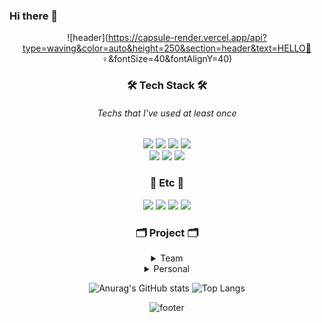 ### Hi there 👋

<!--
**jwhttl7097/jwhttl7097** is a ✨ _special_ ✨ repository because its `README.md` (this file) appears on your GitHub profile.

Here are some ideas to get you started:

- 🔭 I’m currently working on ...
- 🌱 I’m currently learning ...
- 👯 I’m looking to collaborate on ...
- 🤔 I’m looking for help with ...
- 💬 Ask me about ...
- 📫 How to reach me: ...
- 😄 Pronouns: ...
- ⚡ Fun fact: ...
-->
<div align=center>

  ![header](https://capsule-render.vercel.app/api?type=waving&color=auto&height=250&section=header&text=HELLO🙋 ♀️&fontSize=40&fontAlignY=40)

  ### 🛠 Tech Stack 🛠
  
  ###### Techs that I've used at least once
  <img src="https://img.shields.io/badge/HTML-E34F26?style=flat-square&logo=HTML5&logoColor=white"/>
  <img src="https://img.shields.io/badge/CSS-1572B6?style=flat-square&logo=CSS3&logoColor=white"/>
  <img src="https://img.shields.io/badge/JavaScript-F7DF1E?style=flat-square&logo=JavaScript&logoColor=white"/>
  <img src="https://img.shields.io/badge/jQuery-0769AD?style=flat-square&logo=jQuery&logoColor=white"/>
  <br/>
  <img src="https://img.shields.io/badge/Oracle-F80000?style=flat-square&logo=Oracle&logoColor=white"/>
  <img src="https://img.shields.io/badge/Java-007396?style=flat-square&logo=Java&logoColor=white"/>
  <img src="https://img.shields.io/badge/Spring-6DB33F?style=flat-square&logo=Spring&logoColor=white"/>
    
  ### 🥕 Etc 🥕
  <img src="https://img.shields.io/badge/Windows10-0078D6?style=flat-square&logo=Windows&logoColor=white"/>
  <img src="https://img.shields.io/badge/Eclipse IDE-2C2255?style=flat-square&logo=Eclipse IDE&logoColor=white"/>
  <img src="https://img.shields.io/badge/Visual Studio Code-007ACC?style=flat-square&logo=Visual Studio Code&logoColor=white"/>
  <img src="https://img.shields.io/badge/Trello-0052CC?style=flat-square&logo=Trello&logoColor=white"/>
  
  ### 🗂 Project 🗂

  <details>
    <summary> Team </summary>
    <div markdown="1">
      [SAGOBOJA SHOPPING MALL - 쇼핑몰] (https://github.com/onuo77/Project/tree/main/sb_shoppingmall) <br/>
      [CINEMA BOX - 영화 예매] (https://github.com/onuo77/Project/tree/main/cinemabox)
    </div>
  </details>
  
  <details>
    <summary> Personal </summary>
    <div markdown="1">
      [JSP-BLOG - 블로그] (https://github.com/onuo77/Project/tree/main/jspblog)
    </div>
  </details>

  ![Anurag's GitHub stats](https://github-readme-stats.vercel.app/api?username=onuo77&show_icons=true&theme=flag-india&hide=prs)
  ![Top Langs](https://github-readme-stats.vercel.app/api/top-langs/?username=onuo77&layout=compact)

  ![footer](https://capsule-render.vercel.app/api?type=waving&color=auto&height=100&section=footer&fontSize=40&fontAlignY=40)

</div>
